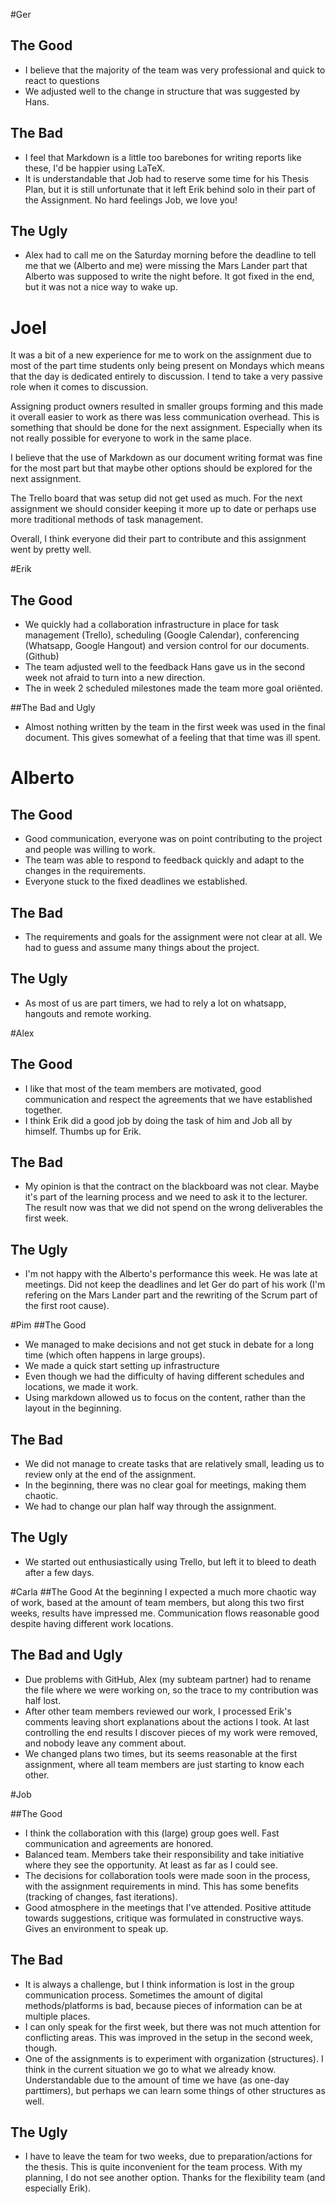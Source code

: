 #Ger
## The Good
- I believe that the majority of the team was very professional and quick to react to questions
- We adjusted well to the change in structure that was suggested by Hans.

## The Bad

- I feel that Markdown is a little too barebones for writing reports like these, I'd be happier using LaTeX.
- It is understandable that Job had to reserve some time for his Thesis Plan, but it is still unfortunate that it left Erik behind solo in their part of the Assignment. No hard feelings Job, we love you!

## The Ugly

- Alex had to call me on the Saturday morning before the deadline to tell me that we (Alberto and me) were missing the Mars Lander part that Alberto was supposed to write the night before. It got fixed in the end, but it was not a nice way to wake up.

# Joel 

It was a bit of a new experience for me to work on the assignment due to most of the part time students only being present on Mondays which means that the day is dedicated entirely to discussion. I tend to take a very passive role when it comes to discussion.

Assigning product owners resulted in smaller groups forming and this made it overall easier to work as there was less communication overhead. This is something that should be done for the next assignment. Especially when its not really possible for everyone to work in the same place.

I believe that the use of Markdown as our document writing format was fine for the most part but that maybe other options should be explored for the next assignment.

The Trello board that was setup did not get used as much. For the next assignment we should consider keeping it more up to date or perhaps use more traditional methods of task management.

Overall, I think everyone did their part to contribute and this assignment went by pretty well. 

#Erik
## The Good
- We quickly had a collaboration infrastructure in place for task management (Trello), scheduling (Google Calendar), conferencing (Whatsapp, Google Hangout) and version control for our documents. (Github)
- The team adjusted well to the feedback Hans gave us in the second week not afraid to turn into a new direction.
- The in week 2 scheduled milestones made the team more goal oriënted.

##The Bad and Ugly
- Almost nothing written by the team in the first week was used in the final document. This gives somewhat of a feeling that that time was ill spent.

 
# Alberto

## The Good
- Good communication, everyone was on point contributing to the project and people was willing to work.
- The team was able to respond to feedback quickly and adapt to the changes in the requirements.
- Everyone stuck to the fixed deadlines we established.

## The Bad
- The requirements and goals for the assignment were not clear at all. We had to guess and assume many things about the project.

## The Ugly
- As most of us are part timers, we had to rely a lot on whatsapp, hangouts and remote working.

#Alex
## The Good
- I like that most of the team members are motivated, good communication and respect the agreements that we have established together.
- I think Erik did a good job by doing the task of him and Job all by himself. Thumbs up for Erik.

## The Bad

- My opinion is that the contract on the blackboard was not clear. Maybe it's part of the learning process and we need to ask it to the lecturer. The result now was that we did not spend on the wrong deliverables the first week.

## The Ugly
- I'm not happy with the Alberto's performance this week. He was late at meetings. Did not keep the deadlines and let Ger do part of his work (I'm refering on the Mars Lander part and the rewriting of the Scrum part of the first root cause).

#Pim
##The Good
- We managed to make decisions and not get stuck in debate for a long time (which often happens in large groups).
- We made a quick start setting up infrastructure
- Even though we had the difficulty of having different schedules and locations, we made it work.
- Using markdown allowed us to focus on the content, rather than the layout in the beginning.

## The Bad
- We did not manage to create tasks that are relatively small, leading us to review only at the end of the assignment.
- In the beginning, there was no clear goal for meetings, making them chaotic.
- We had to change our plan half way through the assignment.

## The Ugly
- We started out enthusiastically using Trello, but left it to bleed to death after a few days.

#Carla
##The Good
At the beginning I expected a much more chaotic way of work, based at the amount of team members, but along this two first weeks, results have impressed me. Communication flows reasonable good despite having different work locations.
## The Bad and Ugly
- Due problems with GitHub, Alex (my subteam partner) had to rename the file where we were working on, so the trace to my contribution was half lost.
- After other team members reviewed our work, I processed Erik's comments leaving short explanations about the actions I took. At last controlling the end results I discover pieces of my work were removed, and nobody leave any comment about.
- We changed plans two times, but its seems reasonable at the first assignment, where all team members are just starting to know each other.

#Job

##The Good
- I think the collaboration with this (large) group goes well. Fast communication and agreements are honored.
- Balanced team. Members take their responsibility and take initiative where they see the opportunity. At least as far as I could see.
- The decisions for collaboration tools were made soon in the process, with the assignment requirements in mind. This has some benefits (tracking of changes, fast iterations).
- Good atmosphere in the meetings that I've attended. Positive attitude towards suggestions, critique was formulated in constructive ways. Gives an environment to speak up.

## The Bad
- It is always a challenge, but I think information is lost in the group communication process. Sometimes the amount of digital methods/platforms is bad, because pieces of information can be at multiple places.
- I can only speak for the first week, but there was not much attention for conflicting areas. This was improved in the setup in the second week, though.
- One of the assignments is to experiment with organization (structures). I think in the current situation we go to what we already know. Understandable due to the amount of time we have (as one-day parttimers), but perhaps we can learn some things of other structures as well.

## The Ugly
- I have to leave the team for two weeks, due to preparation/actions for the thesis. This is quite inconvenient for the team process. With my planning, I do not see another option. Thanks for the flexibility team (and especially Erik).